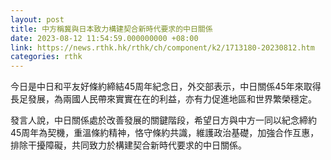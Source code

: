 ```yaml
---
layout: post
title: 中方稱冀與日本致力構建契合新時代要求的中日關係
date: 2023-08-12 11:54:59.000000000 +08:00
link: https://news.rthk.hk/rthk/ch/component/k2/1713180-20230812.htm
categories: rthk
---
```


今日是中日和平友好條約締結45周年紀念日，外交部表示，中日關係45年來取得長足發展，為兩國人民帶來實實在在的利益，亦有力促進地區和世界繁榮穩定。

發言人說，中日關係處於改善發展的關鍵階段，希望日方與中方一同以紀念締約45周年為契機，重溫條約精神，恪守條約共識，維護政治基礎，加強合作互惠，排除干擾障礙，共同致力於構建契合新時代要求的中日關係。
